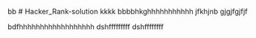 bb # Hacker_Rank-solution
kkkk
bbbbhkghhhhhhhhhhh
jfkhjnb
gjgjfgjfjf

bdfhhhhhhhhhhhhhhhhhh
dshfffffffff
dshffffffff
